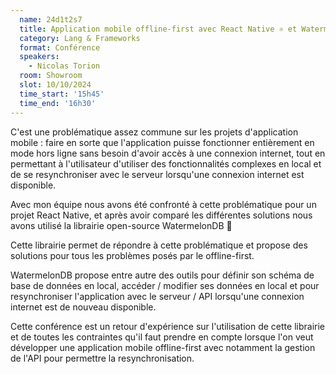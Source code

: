 ```yaml
---
  name: 24d1t2s7
  title: Application mobile offline-first avec React Native ⚛️ et WatermelonDB 🍉
  category: Lang & Frameworks
  format: Conférence
  speakers: 
    - Nicolas Torion
  room: Showroom
  slot: 10/10/2024
  time_start: '15h45'
  time_end: '16h30'
---
```

C'est une problématique assez commune sur les projets d'application mobile : faire en sorte que l'application puisse fonctionner entièrement en mode hors ligne sans besoin d'avoir accès à une connexion internet, tout en permettant à l'utilisateur d'utiliser des fonctionnalités complexes en local et de se resynchroniser avec le serveur lorsqu'une connexion internet est disponible.

Avec mon équipe nous avons été confronté à cette problématique pour un projet React Native, et après avoir comparé les différentes solutions nous avons utilisé la librairie open-source WatermelonDB 🍉

Cette librairie permet de répondre à cette problématique et propose des solutions pour tous les problèmes posés par le offline-first.

WatermelonDB propose entre autre des outils pour définir son schéma de base de données en local, accéder / modifier ses données en local et pour resynchroniser l'application avec le serveur / API lorsqu'une connexion internet est de nouveau disponible.

Cette conférence est un retour d'expérience sur l'utilisation de cette librairie et de toutes les contraintes qu'il faut prendre en compte lorsque l'on veut développer une application mobile offline-first avec notamment la gestion de l'API pour permettre la resynchronisation.